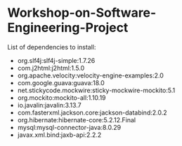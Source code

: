 # Workshop-on-Software-Engineering-Project
List of dependencies to install:
- org.slf4j:slf4j-simple:1.7.26
- com.j2html:j2html:1.5.0
- org.apache.velocity:velocity-engine-examples:2.0
- com.google.guava:guava:18.0
- net.stickycode.mockwire:sticky-mockwire-mockito:5.1
- org.mockito:mockito-all:1.10.19
- io.javalin:javalin:3.13.7
- com.fasterxml.jackson.core:jackson-databind:2.0.2
- org.hibernate:hibernate-core:5.2.12.Final
- mysql:mysql-connector-java:8.0.29
- javax.xml.bind:jaxb-api:2.2.2

